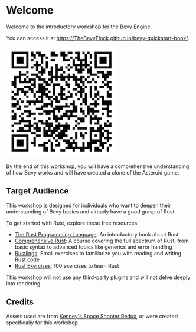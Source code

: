 # Welcome

Welcome to the introductory workshop for the [Bevy Engine](https://bevyengine.org).

You can access it at <https://TheBevyFlock.github.io/bevy-quickstart-book/>.

![qrcode](qrcode.png)

By the end of this workshop, you will have a comprehensive understanding of how Bevy works and will have created a clone of the Asteroid game.

## Target Audience

This workshop is designed for individuals who want to deepen their understanding of Bevy basics and already have a good grasp of Rust.

To get started with Rust, explore these free resources:

- [The Rust Programming Language](https://doc.rust-lang.org/book/): An introductory book about Rust
- [Comprehensive Rust](https://google.github.io/comprehensive-rust/): A course covering the full spectrum of Rust, from basic syntax to advanced topics like generics and error handling
- [Rustlings](https://rustlings.cool): Small exercises to familiarize you with reading and writing Rust code
- [Rust Exercises](https://rust-exercises.com): 100 exercises to learn Rust

This workshop will not use any third-party plugins and will not delve deeply into rendering.

## Credits

Assets used are from [Kenney's Space Shooter Redux](https://www.kenney.nl/assets/space-shooter-redux), or were created specifically for this workshop.
